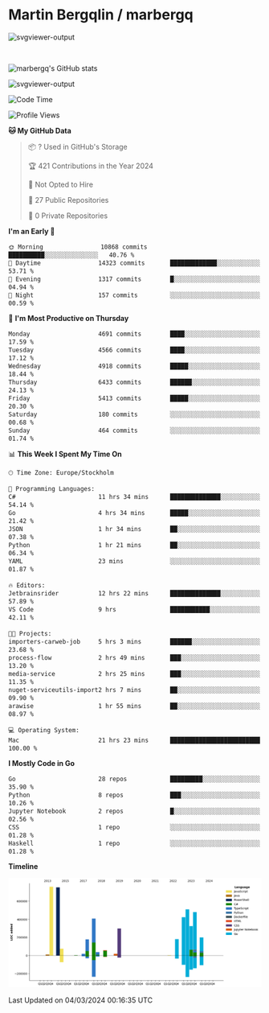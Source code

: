 # Martin Bergqlin / marbergq

![svgviewer-output](https://user-images.githubusercontent.com/2405410/206014777-22d41ecb-c24f-421d-b7d9-bba2cb5bb0de.svg)

<br>

<!--- [![Martin's Week](https://github-readme-stats.vercel.app/api/wakatime?username=marbergq&theme=dark)](https://github.com/anuraghazra/github-readme-stats) -->

![marbergq's GitHub stats](https://github-readme-stats.vercel.app/api?username=marbergq&count_private=true&show_icons=true)

![svgviewer-output](https://wakatime.com/badge/user/3f0a2069-6683-4e19-9a4a-7d21ea815067.svg)

<!--START_SECTION:waka-->
![Code Time](http://img.shields.io/badge/Code%20Time-3%2C793%20hrs%2051%20mins-blue)

![Profile Views](http://img.shields.io/badge/Profile%20Views-0-blue)

**🐱 My GitHub Data** 

> 📦 ? Used in GitHub's Storage 
 > 
> 🏆 421 Contributions in the Year 2024
 > 
> 🚫 Not Opted to Hire
 > 
> 📜 27 Public Repositories 
 > 
> 🔑 0 Private Repositories 
 > 
**I'm an Early 🐤** 

```text
🌞 Morning                10868 commits       ██████████░░░░░░░░░░░░░░░   40.76 % 
🌆 Daytime                14323 commits       █████████████░░░░░░░░░░░░   53.71 % 
🌃 Evening                1317 commits        █░░░░░░░░░░░░░░░░░░░░░░░░   04.94 % 
🌙 Night                  157 commits         ░░░░░░░░░░░░░░░░░░░░░░░░░   00.59 % 
```
📅 **I'm Most Productive on Thursday** 

```text
Monday                   4691 commits        ████░░░░░░░░░░░░░░░░░░░░░   17.59 % 
Tuesday                  4566 commits        ████░░░░░░░░░░░░░░░░░░░░░   17.12 % 
Wednesday                4918 commits        █████░░░░░░░░░░░░░░░░░░░░   18.44 % 
Thursday                 6433 commits        ██████░░░░░░░░░░░░░░░░░░░   24.13 % 
Friday                   5413 commits        █████░░░░░░░░░░░░░░░░░░░░   20.30 % 
Saturday                 180 commits         ░░░░░░░░░░░░░░░░░░░░░░░░░   00.68 % 
Sunday                   464 commits         ░░░░░░░░░░░░░░░░░░░░░░░░░   01.74 % 
```


📊 **This Week I Spent My Time On** 

```text
🕑︎ Time Zone: Europe/Stockholm

💬 Programming Languages: 
C#                       11 hrs 34 mins      ██████████████░░░░░░░░░░░   54.14 % 
Go                       4 hrs 34 mins       █████░░░░░░░░░░░░░░░░░░░░   21.42 % 
JSON                     1 hr 34 mins        ██░░░░░░░░░░░░░░░░░░░░░░░   07.38 % 
Python                   1 hr 21 mins        ██░░░░░░░░░░░░░░░░░░░░░░░   06.34 % 
YAML                     23 mins             ░░░░░░░░░░░░░░░░░░░░░░░░░   01.87 % 

🔥 Editors: 
Jetbrainsrider           12 hrs 22 mins      ██████████████░░░░░░░░░░░   57.89 % 
VS Code                  9 hrs               ███████████░░░░░░░░░░░░░░   42.11 % 

🐱‍💻 Projects: 
importers-carweb-job     5 hrs 3 mins        ██████░░░░░░░░░░░░░░░░░░░   23.68 % 
process-flow             2 hrs 49 mins       ███░░░░░░░░░░░░░░░░░░░░░░   13.20 % 
media-service            2 hrs 25 mins       ███░░░░░░░░░░░░░░░░░░░░░░   11.35 % 
nuget-serviceutils-import2 hrs 7 mins        ██░░░░░░░░░░░░░░░░░░░░░░░   09.90 % 
arawise                  1 hr 55 mins        ██░░░░░░░░░░░░░░░░░░░░░░░   08.97 % 

💻 Operating System: 
Mac                      21 hrs 23 mins      █████████████████████████   100.00 % 
```

**I Mostly Code in Go** 

```text
Go                       28 repos            █████████░░░░░░░░░░░░░░░░   35.90 % 
Python                   8 repos             ███░░░░░░░░░░░░░░░░░░░░░░   10.26 % 
Jupyter Notebook         2 repos             █░░░░░░░░░░░░░░░░░░░░░░░░   02.56 % 
CSS                      1 repo              ░░░░░░░░░░░░░░░░░░░░░░░░░   01.28 % 
Haskell                  1 repo              ░░░░░░░░░░░░░░░░░░░░░░░░░   01.28 % 
```



**Timeline**

![Lines of Code chart](https://raw.githubusercontent.com/marbergq/marbergq/main/assets/bar_graph.png)


 Last Updated on 04/03/2024 00:16:35 UTC
<!--END_SECTION:waka-->

